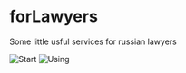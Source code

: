 # forLawyers
Some little usful services for russian lawyers

![Start](screenshots01.png "Начало работы")
![Using](screenshots02.png "Использование")
